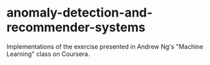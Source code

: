 # anomaly-detection-and-recommender-systems
Implementations of the exercise presented in Andrew Ng's "Machine Learning" class on Coursera.

